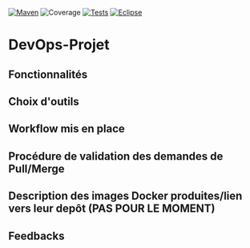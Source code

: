 [![Maven](https://maven-badges.herokuapp.com/maven-central/cz.jirutka.rsql/rsql-parser/badge.svg)](https://maven.apache.org/)
![Coverage](https://img.shields.io/endpoint?url=[https://gist.github.com/Ogawakin/8e07fede48571430cfd340cb3829b165#file-devops-projet-jacoco-coverage-json](https://gist.githubusercontent.com/Ogawakin/8e07fede48571430cfd340cb3829b165/raw/766b11478a7ee75a0711215402ab5f9df1e862e6/DevOps-Projet-jacoco-coverage.json))
[![Tests](https://badgen.net/badge/icon/Tests?icon=bitcoin-lightning&label)](https://junit.org/junit5/)
[![Eclipse](https://badgen.net/badge/icon/eclipse?icon=eclipse&label)](https://junit.org/junit5/)

# **DevOps-Projet**

## **Fonctionnalités**

## **Choix d'outils**

## **Workflow mis en place**

## **Procédure de validation des demandes de Pull/Merge**

## **Description des images Docker produites/lien vers leur depôt (PAS POUR LE MOMENT)**

## **Feedbacks**
